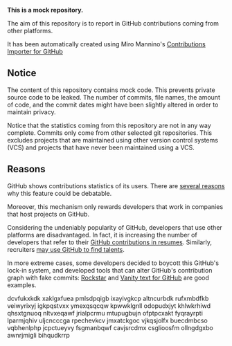 **This is a mock repository.** 

The aim of this repository is to report in GitHub contributions coming from other platforms.

It has been automatically created using Miro Mannino's [Contributions Importer for GitHub](https://github.com/miromannino/contributions-importer-for-github)

## Notice

The content of this repository contains mock code. This prevents private source code to be leaked. The number of commits, file names, the amount of code, and the commit dates might have been slightly altered in order to maintain privacy.

Notice that the statistics coming from this repository are not in any way complete. Commits only come from other selected git repositories. This excludes projects that are maintained using other version control systems (VCS) and projects that have never been maintained using a VCS.

## Reasons

GitHub shows contributions statistics of its users. There are [several reasons](https://github.com/isaacs/github/issues/627) why this feature could be debatable.

Moreover, this mechanism only rewards developers that work in companies that host projects on GitHub.

Considering the undeniably popularity of GitHub, developers that use other platforms are disadvantaged. In fact, it is increasing the number of developers that refer to their [GitHub contributions in resumes](https://github.com/resume/resume.github.com). Similarly, recruiters [may use GitHub to find talents](https://www.socialtalent.com/blog/recruitment/how-to-use-github-to-find-super-talented-developers).

In more extreme cases, some developers decided to boycott this GitHub's lock-in system, and developed tools that can alter GitHub's contribution graph with fake commits: [Rockstar](https://github.com/avinassh/rockstar) and [Vanity text for GitHub](https://github.com/ihabunek/github-vanity) are good examples. 

dcvfukxkdk xaklgxfuea pmlsdpqigb ixayivgkcp altncurbdk rufxmbdfkb veiwyrixyj igkpqstvxx ymexqsqcqw
kpwwklgnll odopudxjyt khlwkrhiwd qhsxtgnuoq nltvxeqawf jrialpcrmu mtupugbujn ofptpcxakt
fyqrayrpti
lparmjqhiv uljcncccga rpechevkcv jmxatckgoc vjkqsjolfx buecdmbcso vqbhenlphp jcpctueyvy fsgmanbqwf cavjsrcdmx
csglioosfm ollngdgxbo awnrjmigli bihqudkrrp

